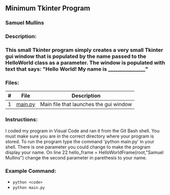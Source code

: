 ## Minimum Tkinter Program
### Samuel Mullins
### Description:
### This small Tkinter program simply creates a very small Tkinter gui window that is populated by the name passed to the HelloWorld class as a parameter. The window is populated with text that says: "Hello World! My name is _______________"
### Files:
|   #   | File            | Description                                        |
| :---: | --------------- | -------------------------------------------------- |
|   1   | [main.py](https://github.com/ssmullins/4443-2D-PyGame-Mullins/blob/master/Assignments/A03/main.py)        | Main file that launches the gui window             |
### Instructions:
I coded my program in Visual Code and ran it from the Git Bash shell.
You must make sure you are in the correct directory where your program is stored.
To run the program type the command 'python main.py' in your shell.
There is one parameter you could change to make the program display your name. On line 22 hello_frame = HelloWorldFrame(root,"Samuel Mullins") change the second parameter in parethesis to your name.
### Example Command:
- `python <code>`
- `python main.py`
